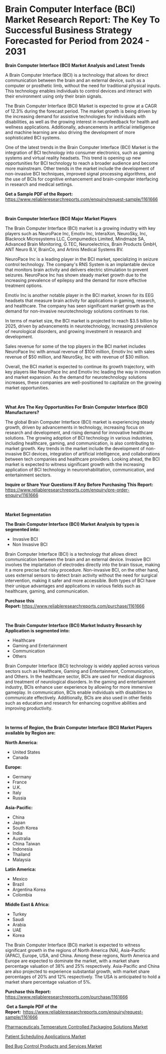 <p><h1>Brain Computer Interface (BCI) Market Research Report: The Key To Successful Business Strategy Forecasted for Period from 2024 - 2031</h1></p><p><strong>Brain Computer Interface (BCI) Market Analysis and Latest Trends</strong></p>
<p><p>A Brain Computer Interface (BCI) is a technology that allows for direct communication between the brain and an external device, such as a computer or prosthetic limb, without the need for traditional physical inputs. This technology enables individuals to control devices and interact with their environment using only their brain signals.</p><p>The Brain Computer Interface (BCI) Market is expected to grow at a CAGR of 12.3% during the forecast period. The market growth is being driven by the increasing demand for assistive technologies for individuals with disabilities, as well as the growing interest in neurofeedback for health and wellness applications. Additionally, advancements in artificial intelligence and machine learning are also driving the development of more sophisticated BCI systems.</p><p>One of the latest trends in the Brain Computer Interface (BCI) Market is the integration of BCI technology into consumer electronics, such as gaming systems and virtual reality headsets. This trend is opening up new opportunities for BCI technology to reach a broader audience and become more mainstream. Other trends in the market include the development of non-invasive BCI techniques, improved signal processing algorithms, and the use of BCIs for cognitive enhancement and brain-computer interfacing in research and medical settings.</p></p>
<p><strong>Get a Sample PDF of the Report:&nbsp;</strong> <a href="https://www.reliableresearchreports.com/enquiry/request-sample/1161666">https://www.reliableresearchreports.com/enquiry/request-sample/1161666</a></p>
<p>&nbsp;</p>
<p><strong>Brain Computer Interface (BCI) Major Market Players</strong></p>
<p><p>The Brain Computer Interface (BCI) market is a growing industry with key players such as NeuroPace Inc, Emotiv Inc, InteraXon, NeuroSky, Inc, Blackrock Microsystems LLC, Compumedics Limited, Mindmaze SA, Advanced Brain Monitoring, G.TEC, Neuroelectrics, Brain Products GmbH, ANT Neuro B.V, BrainCo, and Artinis Medical Systems BV.</p><p>NeuroPace Inc is a leading player in the BCI market, specializing in seizure control technology. The company's RNS System is an implantable device that monitors brain activity and delivers electric stimulation to prevent seizures. NeuroPace Inc has shown steady market growth due to the increasing prevalence of epilepsy and the demand for more effective treatment options.</p><p>Emotiv Inc is another notable player in the BCI market, known for its EEG headsets that measure brain activity for applications in gaming, research, and healthcare. The company has seen significant market growth as the demand for non-invasive neurotechnology solutions continues to rise.</p><p>In terms of market size, the BCI market is projected to reach $3.5 billion by 2025, driven by advancements in neurotechnology, increasing prevalence of neurological disorders, and growing investment in research and development.</p><p>Sales revenue for some of the top players in the BCI market includes NeuroPace Inc with annual revenue of $100 million, Emotiv Inc with sales revenue of $50 million, and NeuroSky, Inc with revenue of $30 million.</p><p>Overall, the BCI market is expected to continue its growth trajectory, with key players like NeuroPace Inc and Emotiv Inc leading the way in innovation and market expansion. As the demand for neurotechnology solutions increases, these companies are well-positioned to capitalize on the growing market opportunities.</p></p>
<p>&nbsp;</p>
<p><strong>What Are The Key Opportunities For Brain Computer Interface (BCI) Manufacturers?</strong></p>
<p><p>The global Brain Computer Interface (BCI) market is experiencing steady growth, driven by advancements in technology, increasing focus on research and development, and rising demand for innovative healthcare solutions. The growing adoption of BCI technology in various industries, including healthcare, gaming, and communication, is also contributing to market growth. Key trends in the market include the development of non-invasive BCI devices, integration of artificial intelligence, and collaborations between tech companies and healthcare providers. Looking ahead, the BCI market is expected to witness significant growth with the increasing application of BCI technology in neurorehabilitation, communication, and entertainment sectors.</p></p>
<p><strong>Inquire or Share Your Questions If Any Before Purchasing This Report:</strong> <a href="https://www.reliableresearchreports.com/enquiry/pre-order-enquiry/1161666">https://www.reliableresearchreports.com/enquiry/pre-order-enquiry/1161666</a></p>
<p>&nbsp;</p>
<p><strong>Market Segmentation</strong></p>
<p><strong>The Brain Computer Interface (BCI) Market Analysis by types is segmented into:</strong></p>
<p><ul><li>Invasive BCI</li><li>Non Invasive BCI</li></ul></p>
<p><p>Brain Computer Interface (BCI) is a technology that allows direct communication between the brain and an external device. Invasive BCI involves the implantation of electrodes directly into the brain tissue, making it a more precise but risky procedure. Non-invasive BCI, on the other hand, uses external sensors to detect brain activity without the need for surgical intervention, making it safer and more accessible. Both types of BCI have their unique advantages and applications in various fields such as healthcare, gaming, and communication.</p></p>
<p><strong>Purchase this Report:&nbsp;</strong><a href="https://www.reliableresearchreports.com/purchase/1161666">https://www.reliableresearchreports.com/purchase/1161666</a></p>
<p>&nbsp;</p>
<p><strong>The Brain Computer Interface (BCI) Market Industry Research by Application is segmented into:</strong></p>
<p><ul><li>Healthcare</li><li>Gaming and Entertainment</li><li>Communication</li><li>Others</li></ul></p>
<p><p>Brain Computer Interface (BCI) technology is widely applied across various sectors such as Healthcare, Gaming and Entertainment, Communication, and Others. In the healthcare sector, BCIs are used for medical diagnosis and treatment of neurological disorders. In the gaming and entertainment industry, BCIs enhance user experience by allowing for more immersive gameplay. In communication, BCIs enable individuals with disabilities to communicate effectively. Additionally, BCIs are also used in other fields such as education and research for enhancing cognitive abilities and improving productivity.</p></p>
<p>&nbsp;</p>
<p><strong>In terms of Region, the Brain Computer Interface (BCI) Market Players available by Region are:</strong></p>
<p>
    <p> <strong> North America: </strong>
        <ul>
            <li>United States</li>
            <li>Canada</li>
        </ul>
        </p> 
    <p> <strong> Europe: </strong>
        <ul>
            <li>Germany</li>
            <li>France</li>
            <li>U.K.</li>
            <li>Italy</li>
            <li>Russia</li>
        </ul>
        </p> 
    <p> <strong> Asia-Pacific: </strong>
        <ul>
            <li>China</li>
            <li>Japan</li>
            <li>South Korea</li>
            <li>India</li>
            <li>Australia</li>
            <li>China Taiwan</li>
            <li>Indonesia</li>
            <li>Thailand</li>
            <li>Malaysia</li>
        </ul>
        </p> 
    <p> <strong> Latin America: </strong>
        <ul>
            <li>Mexico</li>
            <li>Brazil</li>
            <li>Argentina Korea</li>
            <li>Colombia</li>
        </ul>
        </p> 
    <p> <strong> Middle East & Africa: </strong>
        <ul>
            <li>Turkey</li>
            <li>Saudi</li>
            <li>Arabia</li>
            <li>UAE</li>
            <li>Korea</li>
        </ul>
    </p>
    </p>
<p><p>The Brain Computer Interface (BCI) market is expected to witness significant growth in the regions of North America (NA), Asia-Pacific (APAC), Europe, USA, and China. Among these regions, North America and Europe are expected to dominate the market, with a market share percentage valuation of 38% and 25% respectively. Asia-Pacific and China are also projected to experience substantial growth, with market share percentages of 20% and 12% respectively. The USA is anticipated to hold a market share percentage valuation of 5%.</p></p>
<p><strong>Purchase this Report: </strong><a href="https://www.reliableresearchreports.com/purchase/1161666">https://www.reliableresearchreports.com/purchase/1161666</a></p>
<p>&nbsp;<strong>Get a Sample PDF of the Report:&nbsp;&nbsp;</strong><a href="https://www.reliableresearchreports.com/enquiry/request-sample/1161666">https://www.reliableresearchreports.com/enquiry/request-sample/1161666</a></p>
<p><strong></strong></p>
<p><p><a href="https://github.com/ruddyyedelwadw/Market-Research-Report-List-1/blob/main/pharmaceuticals-temperature-controlled-packaging-solutions-market.md">Pharmaceuticals Temperature Controlled Packaging Solutions Market</a></p><p><a href="https://github.com/juniordelafrance/Market-Research-Report-List-2/blob/main/patient-scheduling-applications-market.md">Patient Scheduling Applications Market</a></p><p><a href="https://github.com/jaidynmorantestelletmjzya/Market-Research-Report-List-1/blob/main/bed-bug-control-products-and-services-market.md">Bed Bug Control Products and Services Market</a></p></p>